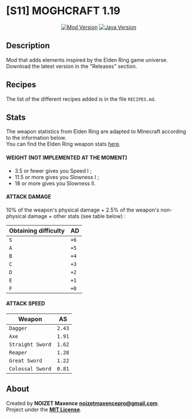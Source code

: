 # [S11] MOGHCRAFT 1.19

<p align="center">
   <a href="https://github.com/mqxewww/moghcraft-1.19"><img src="https://img.shields.io/badge/Mod%20version-0.1.1--1.19-green?style=flat-square&logo=minecraft&logoColor=white" alt="Mod Version" /></a>
   <a href="https://www.java.com"><img src="https://img.shields.io/badge/Java-17-ED8B00?style=flat-square&logo=java&logoColor=white" alt="Java Version" /></a>
</p>

## Description

Mod that adds elements inspired by the Elden Ring game universe. Download the latest version in the "Releases" section.

## Recipes

The list of the different recipes added is in the file `RECIPES.md`.

## Stats

The weapon statistics from Elden Ring are adapted to Minecraft according to the information below.\
You can find the Elden Ring weapon stats <a href="https://eldenring.wiki.fextralife.com/Weapons+Comparison+Tables">here</a>.

#### WEIGHT (NOT IMPLEMENTED AT THE MOMENT)

- 3.5 or fewer gives you Speed I ;
- 11.5 or more gives you Slowness I ;
- 18 or more gives you Slowness II.

#### ATTACK DAMAGE

10% of the weapon's physical damage + 2.5% of the weapon's non-physical damage + other stats (see table below) :

| Obtaining difficulty | AD   |
|----------------------|------|
| `S`                  | `+6` |
| `A`                  | `+5` |
| `B`                  | `+4` |
| `C`                  | `+3` |
| `D`                  | `+2` |
| `E`                  | `+1` |
| `F`                  | `+0` |

#### ATTACK SPEED

| Weapon           | AS     |
|------------------|--------|
| `Dagger`         | `2.43` |
| `Axe`            | `1.91` |
| `Straight Sword` | `1.62` |
| `Reaper`         | `1.28` |
| `Great Sword`    | `1.22` |
| `Colossal Sword` | `0.81` |

## About

Created by **NOIZET Maxence** **<noizetmaxencepro@gmail.com>**.\
Project under the **[MIT License](https://opensource.org/licenses/MIT)**.
